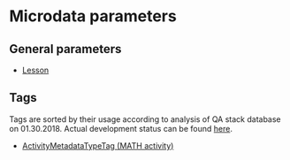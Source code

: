 # Microdata parameters

## General parameters

- [Lesson](docs/lesson.md) 

## Tags

Tags are sorted by their usage according to analysis of QA stack database on 01.30.2018.
Actual development status can be found [here](https://docs.google.com/spreadsheets/d/15X3_ITPlalq4uIPYsT9B65rnSn4018FD65xvxvcXWSs/edit?usp=sharing).


- [ActivityMetadataTypeTag (MATH activity)](docs/tags/activity_metadata_type.md)



